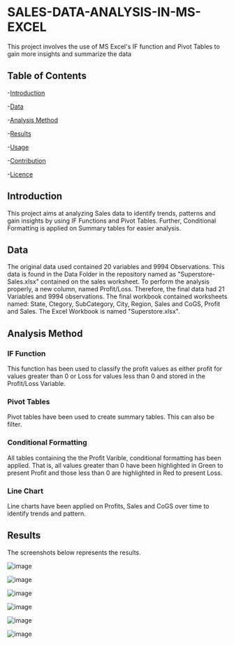 # SALES-DATA-ANALYSIS-IN-MS-EXCEL
This project involves the use of MS Excel's IF function and Pivot Tables to gain more insights and summarize the data

## Table of Contents

-[Introduction](#Introduction)

-[Data](#Data)

-[Analysis Method](#Analysis-Method)

-[Results](#Results)

-[Usage](#Usage)

-[Contribution](#Contribution)

-[Licence](#Licence)

## Introduction

This project aims at analyzing Sales data to identify trends, patterns and gain insights by using IF Functions and Pivot Tables. Further, Conditional Formatting is applied on Summary tables for easier analysis.

## Data

The original data used contained 20 variables and 9994 Observations. This data is found in the Data Folder in the repository named as "Superstore-Sales.xlsx" contained on the sales worksheet.
To perform the analysis properly, a new column, named Profit/Loss. Therefore, the final data had 21 Variables and 9994 observations. The final workbook contained worksheets named: State, Ctegory, SubCategory, City, Region, Sales and CoGS, Profit and Sales. The Excel Workbook is named "Superstore.xlsx".

## Analysis Method

### IF Function

This function has been used to classify the profit values as either profit for values greater than 0 or Loss for values less than 0 and stored in the Profit/Loss Variable.

### Pivot Tables

Pivot tables have been used to create summary tables. This can also be filter.

### Conditional Formatting

All tables containing the the Profit Varible, conditional formatting has been applied. That is, all values greater than 0 have been highlighted in Green to present Profit and those less than 0 are highlighted in Red to present Loss.

### Line Chart

Line charts have been applied on Profits, Sales and CoGS over time to identify trends and pattern.

## Results

The screenshots below represents the results.

![image](https://github.com/user-attachments/assets/649f0b24-b806-45cf-91b3-b1166f60125c)


![image](https://github.com/user-attachments/assets/6a9d1795-9949-4ec7-aa66-3fc9776a440e)

![image](https://github.com/user-attachments/assets/54ba5a2a-7ecf-40fe-904c-caf48b5c43fc)

![image](https://github.com/user-attachments/assets/85aa76b1-a33f-4ed2-b4be-c2b0ed7c5bd7)

![image](https://github.com/user-attachments/assets/ffbcec72-95f5-4d87-b85a-40a88e3fa57b)

![image](https://github.com/user-attachments/assets/994b09f0-d14e-42b4-a0f8-98bbca35815e)
